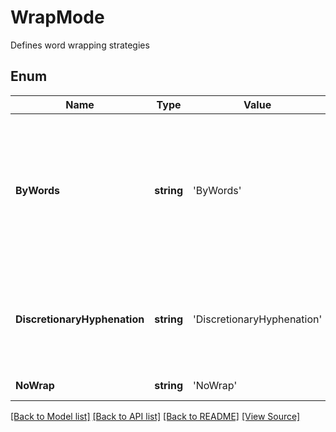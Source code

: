﻿# WrapMode
Defines word wrapping strategies

## Enum
Name | Type | Value | Description
------------ | ------------- | ------------- | -------------
**ByWords** | **string** | 'ByWords' | Word wrapping only wraps complete words. If the complete word cannot be wrapped, attempts to use discretionary hyphenation
**DiscretionaryHyphenation** | **string** | 'DiscretionaryHyphenation' | Discretionary hyphenation is performed. Allows breaking words in the middle.
**NoWrap** | **string** | 'NoWrap' | No wrapping is performed

[[Back to Model list]](../README.md#documentation-for-models) [[Back to API list]](../README.md#documentation-for-api-endpoints) [[Back to README]](../README.md) [[View Source]](../src/models/wrapMode.ts)

